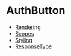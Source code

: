 # AuthButton

- [Rendering](./rendering.md)
- [Scopes](./scopes.md)
- [Styling](./styling.md)
- [ResponseType](./response-type.md)